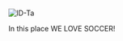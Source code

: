 

~~~~

~~~~

![lD-Ta](https://www.dafont.com/forum/attach/orig/7/4/740420.png)













In this place WE LOVE SOCCER!
 ```html 
 
```
